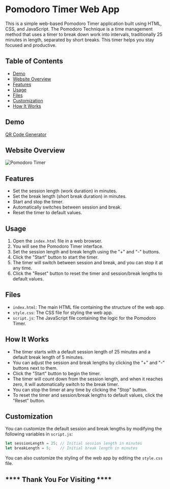 # Pomodoro Timer Web App

This is a simple web-based Pomodoro Timer application built using HTML, CSS, and JavaScript. The Pomodoro Technique is a time management method that uses a timer to break down work into intervals, traditionally 25 minutes in length, separated by short breaks. This timer helps you stay focused and productive.


## Table of Contents

- [Demo](#demo)
- [Website Overview](#website-Overivew)
- [Features](#features)
- [Usage](#usage)
- [Files](#files)
- [Customization](#customization)
- [How It Works](#how-it-works)



## Demo

[QR Code Generator](https://pomodoro-focus-app.netlify.app/)

<!-- ![Website Image](https://i.ibb.co/M7G0PhV/pomodoro-Timer.png) -->
## Website Overview    
<img src="https://i.ibb.co/M7G0PhV/pomodoro-Timer.png" alt="Pomodoro Timer">


## Features

- Set the session length (work duration) in minutes.
- Set the break length (short break duration) in minutes.
- Start and stop the timer.
- Automatically switches between session and break.
- Reset the timer to default values.

## Usage

1. Open the `index.html` file in a web browser.
2. You will see the Pomodoro Timer interface.
3. Set the session length and break length using the "+" and "-" buttons.
4. Click the "Start" button to start the timer.
5. The timer will switch between session and break, and you can stop it at any time.
6. Click the "Reset" button to reset the timer and session/break lengths to default values.

## Files

- `index.html`: The main HTML file containing the structure of the web app.
- `style.css`: The CSS file for styling the web app.
- `script.js`: The JavaScript file containing the logic for the Pomodoro Timer.

## How It Works

- The timer starts with a default session length of 25 minutes and a default break length of 5 minutes.
- You can adjust the session and break lengths by clicking the "+" and "-" buttons next to them.
- Click the "Start" button to begin the timer.
- The timer will count down from the session length, and when it reaches zero, it will automatically switch to the break timer.
- You can stop the timer at any time by clicking the "Stop" button.
- To reset the timer and session/break lengths to default values, click the "Reset" button.

## Customization

You can customize the default session and break lengths by modifying the following variables in `script.js`:

```javascript
let sessionLength = 25; // Initial session length in minutes
let breakLength = 5;    // Initial break length in minutes
```

You can also customize the styling of the web app by editing the `style.css` file.



## **** Thank You For Visiting ****